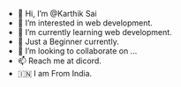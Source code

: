 - 👋 Hi, I’m @Karthik Sai
- 👀 I’m interested in web development.
- 🌱 I’m currently learning web development.
- 👶 Just a Beginner currently.
- 💞️ I’m looking to collaborate on ...
- 📫 Reach me at dicord.
- 🇮🇳 I am From India.

<!---
HeavenlyYaksha/HeavenlyYaksha is a ✨ special ✨ repository because its `README.md` (this file) appears on your GitHub profile.
You can click the Preview link to take a look at your changes.
--->
